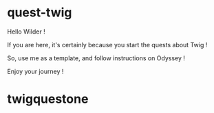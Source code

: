 # quest-twig

Hello Wilder !

If you are here, it's certainly because you start the quests about Twig !

So, use me as a template, and follow instructions on Odyssey !

Enjoy your journey !
# twigquestone
